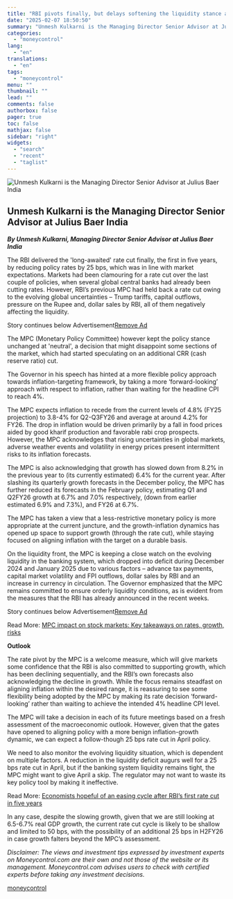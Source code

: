 ```yaml
---
title: "RBI pivots finally, but delays softening the liquidity stance amid global headwinds"
date: "2025-02-07 18:50:50"
summary: "Unmesh Kulkarni is the Managing Director Senior Advisor at Julius Baer India By Unmesh Kulkarni, Managing Director Senior Advisor at Julius Baer IndiaThe RBI delivered the 'long-awaited' rate cut finally, the first in five years, by reducing policy rates by 25 bps, which was in line with market expectations. Markets..."
categories:
  - "moneycontrol"
lang:
  - "en"
translations:
  - "en"
tags:
  - "moneycontrol"
menu: ""
thumbnail: ""
lead: ""
comments: false
authorbox: false
pager: true
toc: false
mathjax: false
sidebar: "right"
widgets:
  - "search"
  - "recent"
  - "taglist"
---
```


![Unmesh Kulkarni is the Managing Director Senior Advisor at Julius Baer India](//stat1.moneycontrol.com/mcnews//images/grey_bg.gif "Unmesh Kulkarni is the Managing Director Senior Advisor at Julius Baer India")

Unmesh Kulkarni is the Managing Director Senior Advisor at Julius Baer India
----------------------------------------------------------------------------

 

***By Unmesh Kulkarni, Managing Director Senior Advisor at Julius Baer India***

The RBI delivered the 'long-awaited' rate cut finally, the first in five years, by reducing policy rates by 25 bps, which was in line with market expectations. Markets had been clamouring for a rate cut over the last couple of policies, when several global central banks had already been cutting rates. However, RBI’s previous MPC had held back a rate cut owing to the evolving global uncertainties – Trump tariffs, capital outflows, pressure on the Rupee and, dollar sales by RBI, all of them negatively affecting the liquidity.

Story continues below Advertisement[Remove Ad](https://www.moneycontrol.com/promos/pro.php)

The MPC (Monetary Policy Committee) however kept the policy stance unchanged at 'neutral', a decision that might disappoint some sections of the market, which had started speculating on an additional CRR (cash reserve ratio) cut.

The Governor in his speech has hinted at a more flexible policy approach towards inflation-targeting framework, by taking a more ‘forward-looking’ approach with respect to inflation, rather than waiting for the headline CPI to reach 4%.

The MPC expects inflation to recede from the current levels of 4.8% (FY25 projection) to 3.8-4% for Q2-Q3FY26 and average at around 4.2% for FY26. The drop in inflation would be driven primarily by a fall in food prices aided by good kharif production and favorable rabi crop prospects. However, the MPC acknowledges that rising uncertainties in global markets, adverse weather events and volatility in energy prices present intermittent risks to its inflation forecasts.

The MPC is also acknowledging that growth has slowed down from 8.2% in the previous year to (its currently estimated) 6.4% for the current year. After slashing its quarterly growth forecasts in the December policy, the MPC has further reduced its forecasts in the February policy, estimating Q1 and Q2FY26 growth at 6.7% and 7.0% respectively, (down from earlier estimated 6.9% and 7.3%), and FY26 at 6.7%.

The MPC has taken a view that a less-restrictive monetary policy is more appropriate at the current juncture, and the growth-inflation dynamics has opened up space to support growth (through the rate cut), while staying focused on aligning inflation with the target on a durable basis.

On the liquidity front, the MPC is keeping a close watch on the evolving liquidity in the banking system, which dropped into deficit during December 2024 and January 2025 due to various factors – advance tax payments, capital market volatility and FPI outflows, dollar sales by RBI and an increase in currency in circulation. The Governor emphasized that the MPC remains committed to ensure orderly liquidity conditions, as is evident from the measures that the RBI has already announced in the recent weeks.

Story continues below Advertisement[Remove Ad](https://www.moneycontrol.com/promos/pro.php)

Read More: [MPC impact on stock markets: Key takeaways on rates, growth, risks](https://www.moneycontrol.com/news/business/markets/mpc-impact-on-stock-markets-key-takeaways-on-rates-growth-risks-12933407.html)

**Outlook**

The rate pivot by the MPC is a welcome measure, which will give markets some confidence that the RBI is also committed to supporting growth, which has been declining sequentially, and the RBI’s own forecasts also acknowledging the decline in growth. While the focus remains steadfast on aligning inflation within the desired range, it is reassuring to see some flexibility being adopted by the MPC by making its rate decision ‘forward-looking’ rather than waiting to achieve the intended 4% headline CPI level.

The MPC will take a decision in each of its future meetings based on a fresh assessment of the macroeconomic outlook. However, given that the gates have opened to aligning policy with a more benign inflation-growth dynamic, we can expect a follow-though 25 bps rate cut in April policy.

We need to also monitor the evolving liquidity situation, which is dependent on multiple factors. A reduction in the liquidity deficit augurs well for a 25 bps rate cut in April, but if the banking system liquidity remains tight, the MPC might want to give April a skip. The regulator may not want to waste its key policy tool by making it ineffective.

Read More: [Economists hopeful of an easing cycle after RBI’s first rate cut in five years](https://www.moneycontrol.com/news/business/economy/economists-hopeful-of-an-easing-cycle-after-rbi-s-first-rate-cut-in-five-years-12933512.html)

In any case, despite the slowing growth, given that we are still looking at 6.5-6.7% real GDP growth, the current rate cut cycle is likely to be shallow and limited to 50 bps, with the possibility of an additional 25 bps in H2FY26 in case growth falters beyond the MPC’s assessment.

*Disclaimer: The views and investment tips expressed by investment experts on Moneycontrol.com are their own and not those of the website or its management. Moneycontrol.com advises users to check with certified experts before taking any investment decisions.*

[moneycontrol](https://www.moneycontrol.com/news/opinion/rbi-pivots-finally-but-delays-softening-the-liquidity-stance-amidst-global-headwinds-12933791.html)
